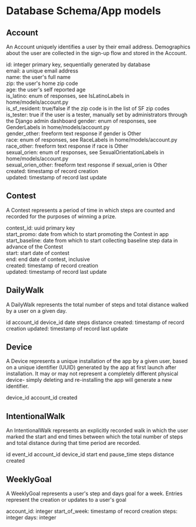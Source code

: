 # Database Schema/App models

## Account

An Account uniquely identifies a user by their email address. Demographics about the user are collected in the sign-up flow and stored in the Account.

id: integer primary key, sequentially generated by database  
email: a unique email address  
name: the user's full name  
zip: the user's home zip code  
age: the user's self reported age  
is_latino: enum of responses, see IsLatinoLabels in home/models/account.py  
is_sf_resident: true/false if the zip code is in the list of SF zip codes  
is_tester: true if the user is a tester, manually set by administrators through the Django admin dashboard
gender: enum of responses, see GenderLabels in home/models/account.py  
gender_other: freeform text response if gender is Other  
race: enum of responses, see RaceLabels in home/models/account.py  
race_other: freeform text response if race is Other  
sexual_orien: enum of responses, see SexualOrientationLabels in home/models/account.py  
sexual_orien_other: freeform text response if sexual_orien is Other  
created: timestamp of record creation  
updated: timestamp of record last update

## Contest

A Contest represents a period of time in which steps are counted and recorded for the purposes of winning a prize.

contest_id: uuid primary key  
start_promo: date from which to start promoting the Contest in app  
start_baseline: date from which to start collecting baseline step data in advance of the Contest  
start: start date of contest  
end: end date of contest, inclusive  
created: timestamp of record creation  
updated: timestamp of record last update  

## DailyWalk

A DailyWalk represents the total number of steps and total distance walked by a user on a given day.

id
account_id
device_id
date
steps
distance
created: timestamp of record creation
updated: timestamp of record last update

## Device

A Device represents a unique installation of the app by a given user, based on a unique identifier (UUID) generated by the app at first launch after installation. It may or may not represent a completely different physical device- simply deleting and re-installing the app will generate a new identifier.

device_id
account_id
created

## IntentionalWalk

An IntentionalWalk represents an explicitly recorded walk in which the user marked the start and end times between which the total number of steps and total distance during that time period are recorded.

id
event_id
account_id
device_id
start
end
pause_time
steps
distance
created

## WeeklyGoal

A WeeklyGoal represents a user's step and days goal for a week. Entries represent the creation or updates to a user's goal

account_id: integer
start_of_week: timestamp of record creation
steps: integer
days: integer